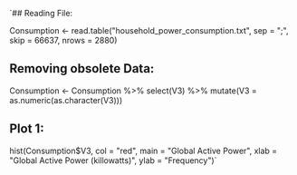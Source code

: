 `## Reading File:

Consumption <- read.table("household_power_consumption.txt", sep = ";", skip = 66637, nrows = 2880)


## Removing obsolete Data:

Consumption <- Consumption %>% select(V3) %>% mutate(V3 = as.numeric(as.character(V3)))


## Plot 1:

hist(Consumption$V3, col = "red", main = "Global Active Power",
     xlab = "Global Active Power (killowatts)", ylab = "Frequency")`
